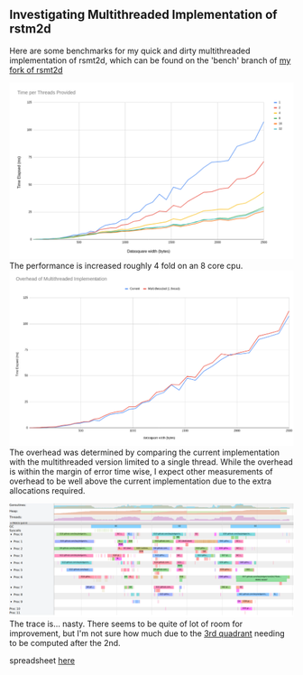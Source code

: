 ## Investigating Multithreaded Implementation of rstm2d

Here are some benchmarks for my quick and dirty multithreaded implementation of rsmt2d, which can be found on the 'bench' branch of [my fork of rsmt2d](https://github.com/evan-forbes/rsmt2d/tree/bench)

![Performance](performance.png) 
The performance is increased roughly 4 fold on an 8 core cpu. 
![Overhead](overhead.png)
The overhead was determined by comparing the current implementation with the multithreaded version limited to a single thread. While the overhead is within the margin of error time wise, I expect other measurements of overhead to be well above the current implementation due to the extra allocations required.

![trace](multithread_8_trace.png)
The trace is... nasty. There seems to be quite of lot of room for improvement, but I'm not sure how much due to the [3rd quadrant](https://github.com/lazyledger/lazyledger-specs/blob/master/specs/figures/rs2d_quadrants.svg) needing to be computed after the 2nd.

spreadsheet [here](https://docs.google.com/spreadsheets/d/1oLfHhEMRSsz99A26wBLddiLgaZiJN0P9c4y1hoHj2IE/edit?usp=sharing)
